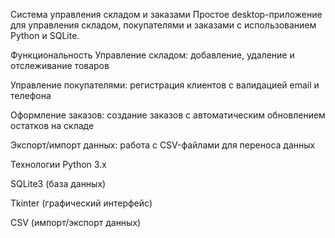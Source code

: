 Система управления складом и заказами
Простое desktop-приложение для управления складом, покупателями и заказами с использованием Python и SQLite.

Функциональность
Управление складом: добавление, удаление и отслеживание товаров

Управление покупателями: регистрация клиентов с валидацией email и телефона

Оформление заказов: создание заказов с автоматическим обновлением остатков на складе

Экспорт/импорт данных: работа с CSV-файлами для переноса данных

Технологии
Python 3.x

SQLite3 (база данных)

Tkinter (графический интерфейс)

CSV (импорт/экспорт данных)
